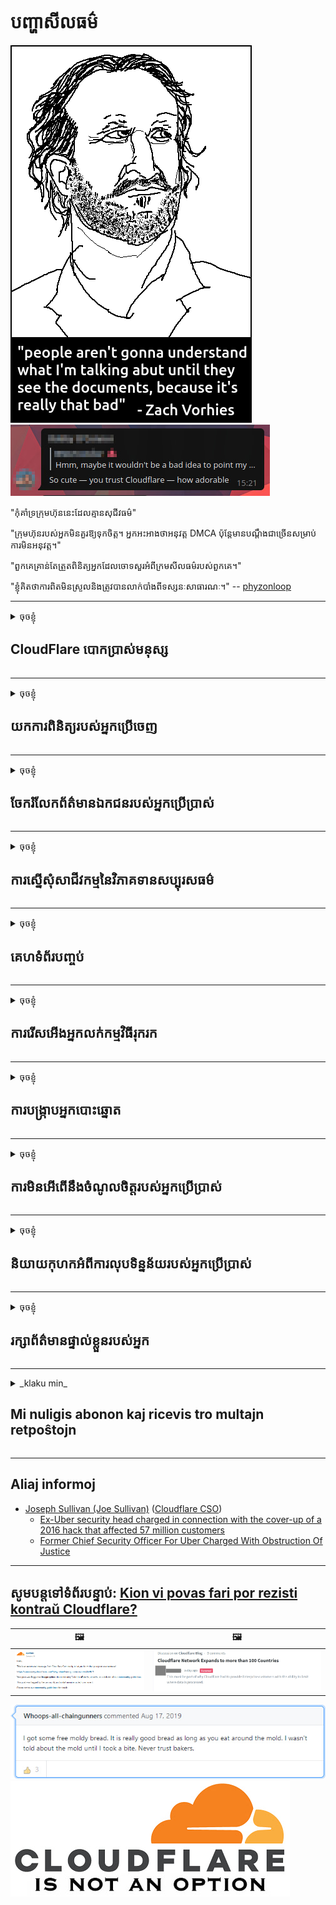 # បញ្ហា​សីលធម៌

![](../image/itsreallythatbad.jpg)
![](../image/telegram/c81238387627b4bfd3dcd60f56d41626.jpg)

"កុំគាំទ្រក្រុមហ៊ុននេះដែលគ្មានសុជីវធម៌"

"ក្រុមហ៊ុនរបស់អ្នកមិនគួរឱ្យទុកចិត្ត។ អ្នកអះអាងថាអនុវត្ត DMCA ប៉ុន្តែមានបណ្តឹងជាច្រើនសម្រាប់ការមិនអនុវត្ត។"

"ពួកគេគ្រាន់តែត្រួតពិនិត្យអ្នកដែលចោទសួរអំពីក្រមសីលធម៌របស់ពួកគេ។"

"ខ្ញុំគិតថាការពិតមិនស្រួលនិងត្រូវបានលាក់បាំងពីទស្សនៈសាធារណៈ។"  -- [phyzonloop](https://twitter.com/phyzonloop)


---


<details>
<summary>ចុចខ្ញុំ

## CloudFlare បោកប្រាស់មនុស្ស
</summary>


Cloudflare កំពុងផ្ញើអ៊ីម៉ែលសារឥតបានការទៅកាន់អ្នកប្រើប្រាស់ដែលមិនមែនជាក្លូផូវរ។

- ផ្ញើតែអ៊ីមែលទៅអ្នកជាវដែលបានជ្រើសរើស
- នៅពេលអ្នកប្រើប្រាស់និយាយថា "បញ្ឈប់" បន្ទាប់មកឈប់ផ្ញើអ៊ីមែល

វាសាមញ្ញណាស់។ ប៉ុន្តែ Cloudflare មិនខ្វល់ទេ។
Cloudflare បាននិយាយថាការប្រើប្រាស់សេវាកម្មរបស់ពួកគេអាចបញ្ឈប់អ្នកផ្ញើសារឥតបានការឬអ្នកវាយប្រហារទាំងអស់។
តើយើងអាចបញ្ឈប់ Cloudflare ដោយមិនធ្វើឱ្យ Cloudflare សកម្មយ៉ាងដូចម្តេច?


| 🖼 | 🖼 |
| --- | --- |
| ![](../image/cfspam01.jpg) | ![](../image/cfspam03.jpg) |
| ![](../image/cfspam02.jpg) | ![](../image/cfspambrittany.jpg)<br>![](../image/cfspamtwtr.jpg) |

</details>

---

<details>
<summary>ចុចខ្ញុំ

## យកការពិនិត្យរបស់អ្នកប្រើចេញ
</summary>


ការពិនិត្យអវិជ្ជមានរបស់ Cloudflare ។
ប្រសិនបើអ្នកប្រកាសអត្ថបទប្រឆាំង Cloudflare នៅលើ Twitter អ្នកមានឱកាសទទួលបានការឆ្លើយតបពីនិយោជិក Cloudflare ជាមួយសារ“ ទេវាមិនមែនទេ” ។
ប្រសិនបើអ្នកបង្ហោះការពិនិត្យអវិជ្ជមានលើគេហទំព័រពិនិត្យណាមួយពួកគេនឹងព្យាយាមត្រួតពិនិត្យវា។


| 🖼 | 🖼 |
| --- | --- |
| ![](../image/cfcenrev_01.jpg)<br>![](../image/cfcenrev_02.jpg) | ![](../image/cfcenrev_03.jpg) |

</details>

---

<details>
<summary>ចុចខ្ញុំ

## ចែករំលែកព័ត៌មានឯកជនរបស់អ្នកប្រើប្រាស់
</summary>


Cloudflare មានបញ្ហាយាយីដ៏ធំ។
Cloudflare ចែករំលែកព័ត៌មានផ្ទាល់ខ្លួនរបស់អ្នកដែលត្អូញត្អែរអំពីគេហទំព័រដែលរៀបចំ។
ពេលខ្លះពួកគេស្នើសុំឱ្យអ្នកផ្តល់អត្តសញ្ញាណប័ណ្ណពិតរបស់អ្នក។
ប្រសិនបើអ្នកមិនចង់ទទួលការយាយីវាយលុកប្តូរវេនគ្នាឬត្រូវសម្លាប់អ្នកនឹងនៅឆ្ងាយពីវេបសាយ Cloudflared ។


| 🖼 | 🖼 |
| --- | --- |
| ![](../image/cfdox_what.jpg) | ![](../image/cfdox_swat.jpg) |
| ![](../image/cfdox_kill.jpg) | ![](../image/cfdox_threat.jpg) |
| ![](../image/cfdox_dox.jpg) | ![](../image/cfdox_ex1.jpg) |
| ![](../image/cfabuseform.jpg) | ![](../image/cfdox_ex2.jpg) |

</details>

---

<details>
<summary>ចុចខ្ញុំ

## ការស្នើសុំសាជីវកម្មនៃវិភាគទានសប្បុរសធម៌
</summary>


CloudFlare កំពុងស្នើសុំវិភាគទានសប្បុរសធម៌។
វាគួរអោយខ្ពើមរអើមណាស់ដែលសាជីវកម្មអាមេរិកាំងនឹងស្នើសុំសប្បុរសធម៌រួមជាមួយអង្គការមិនរកប្រាក់ចំណេញដែលមានបុព្វហេតុល្អ។
ប្រសិនបើអ្នកចូលចិត្តរារាំងមនុស្សឬខ្ជះខ្ជាយពេលវេលារបស់អ្នកដទៃអ្នកប្រហែលជាចង់បញ្ជាទិញភីហ្សាមួយចំនួនសម្រាប់និយោជិក Cloudflare ។


![](../image/cfdonate.jpg)

</details>

---

<details>
<summary>ចុចខ្ញុំ

## គេហទំព័របញ្ចប់
</summary>


តើអ្នកនឹងធ្វើអ្វីប្រសិនបើគេហទំព័ររបស់អ្នកធ្លាក់ចុះភ្លាមៗ?
មានរបាយការណ៍ថា Cloudflare កំពុងលុបចោលការកំណត់របស់អ្នកប្រើប្រាស់ឬបញ្ឈប់សេវាកម្មដោយគ្មានការព្រមានអ្វីទាំងអស់ដោយស្ងាត់ស្ងៀម។
យើងស្នើឱ្យអ្នកស្វែងរកអ្នកផ្តល់សេវាល្អជាង។

![](../image/cftmnt.jpg)

</details>

---

<details>
<summary>ចុចខ្ញុំ

## ការរើសអើងអ្នកលក់កម្មវិធីរុករក
</summary>


CloudFlare ផ្តល់នូវការអនុគ្រោះដល់អ្នកដែលប្រើប្រាស់ Firefox ខណៈពេលដែលផ្តល់ការប្រទូសរ៉ាយចំពោះអ្នកប្រើប្រាស់ដែលមិនមែនជា Tor-Browser លើ Tor ។
អ្នកប្រើតោរបស់អ្នកដែលបដិសេធក្នុងការប្រតិបត្តិសៀវភៅដោយឥតគិតថ្លៃក៏ទទួលការព្យាបាលដោយអរិភាពដែរ។
វិសមភាពក្នុងការចូលប្រើនេះគឺជាការបំពានអព្យាក្រឹតភាពបណ្តាញនិងការរំលោភអំណាច។

![](../image/browdifftbcx.gif)

- ខាងឆ្វេង: Tor Browser, ស្តាំ: Chrome ។ អាសយដ្ឋាន IP ដូចគ្នា។

![](../image/browserdiff.jpg)

- ខាងឆ្វេង: Tor Browser Javascript បានបិទដំណើរការខូឃីបានបើកដំណើរការ
- សិទ្ធិ៖ Chrome Javascript បានបើកដំណើរការខូឃីបានបិទ

![](../image/cfsiryoublocked.jpg)

- QuteBrowser (កម្មវិធីរុករកតូច) ដោយគ្មាន Tor (Clearnet IP)

| ***កម្មវិធីរុករក*** | ***ទទួលបានការព្យាបាល*** |
| --- | --- |
| Tor Browser (បានបើកដំណើរការ Javascript) | ចូលដំណើរការបានអនុញ្ញាត |
| Firefox (បានបើកដំណើរការ Javascript) | ការចូលដំណើរការបានរិចរិល |
| Chromium (បានបើកដំណើរការ Javascript) | ការចូលដំណើរការបានរិចរិល |
| Chromium or Firefox (បានបិទ Javascript) | ដំណើរ​ការ​ត្រូវ​បាន​បដិសេធ |
| Chromium or Firefox (ខូគីបានបិទ) | ដំណើរ​ការ​ត្រូវ​បាន​បដិសេធ |
| QuteBrowser | ដំណើរ​ការ​ត្រូវ​បាន​បដិសេធ |
| lynx | ដំណើរ​ការ​ត្រូវ​បាន​បដិសេធ |
| w3m | ដំណើរ​ការ​ត្រូវ​បាន​បដិសេធ |
| wget | ដំណើរ​ការ​ត្រូវ​បាន​បដិសេធ |


ហេតុអ្វីមិនប្រើប៊ូតុងអូឌីយ៉ូដើម្បីដោះស្រាយបញ្ហាងាយស្រួល?

ត្រូវហើយមានប៊ូតុងអូឌីយ៉ូប៉ុន្តែវាមិនដំណើរការលើ Tor ទេ។
អ្នកនឹងទទួលបានសារនេះនៅពេលអ្នកចុចលើវា:

```
ព្យាយាម​ម្តង​ទៀត​នៅ​ពេលក្រោយ
កុំព្យូទ័រឬបណ្តាញរបស់អ្នកអាចផ្ញើសំណួរដោយស្វ័យប្រវត្តិ។
ដើម្បីការពារអ្នកប្រើប្រាស់របស់យើងយើងមិនអាចដំណើរការសំណើររបស់អ្នកឥឡូវនេះទេ។
សម្រាប់ព័ត៌មានលម្អិតសូមចូលទៅកាន់ទំព័រជំនួយរបស់យើង
```

</details>

---

<details>
<summary>ចុចខ្ញុំ

## ការបង្ក្រាបអ្នកបោះឆ្នោត
</summary>


អ្នកបោះឆ្នោតនៅរដ្ឋអាមេរិកចុះឈ្មោះបោះឆ្នោតនៅទីបំផុតតាមរយៈគេហទំព័ររបស់រដ្ឋលេខាធិការនៅក្នុងរដ្ឋនៃទីលំនៅរបស់ពួកគេ។
ការិយាល័យរដ្ឋលេខាធិការរដ្ឋដែលត្រួតត្រាដោយសាធារណរដ្ឋចូលរួមក្នុងការបង្ក្រាបអ្នកបោះឆ្នោតតាមរយៈការចូលមើលគេហទំព័ររបស់រដ្ឋលេខាធិការតាមរយៈ Cloudflare ។
ការប្រព្រឹត្តអរិភាពរបស់ Cloudflare ចំពោះអ្នកប្រើប្រាស់ Tor ទីតាំង MITM របស់ខ្លួនជាចំណុចកណ្តាលនៃការឃ្លាំមើលជាសកលនិងតួនាទីដែលធ្វើឱ្យអន្តរាយដល់អ្នកធ្វើឱ្យអ្នកបោះឆ្នោតអនាគតស្ទាក់ស្ទើរក្នុងការចុះឈ្មោះ។
សេរីជាពិសេសមាននិន្នាការចាប់យកភាពឯកជន។
ពាក្យសុំចុះឈ្មោះអ្នកបោះឆ្នោតប្រមូលព័ត៌មានរសើបអំពីទំនោរនយោបាយរបស់អ្នកបោះឆ្នោតអាស័យដ្ឋានរូបវន្តបុគ្គលលេខសន្តិសុខសង្គមនិងថ្ងៃខែឆ្នាំកំណើត។
រដ្ឋភាគច្រើនធ្វើតែផ្នែកតូចៗនៃព័ត៌មាននោះជាសាធារណៈប៉ុន្តែ Cloudflare មើលឃើញព័ត៌មានទាំងអស់នោះនៅពេលនរណាម្នាក់ចុះឈ្មោះបោះឆ្នោត។

សូមកត់សម្គាល់ថាការចុះឈ្មោះក្រដាសមិនជៀសផុតពី Cloudflare ទេពីព្រោះលេខាធិការរបស់បុគ្គលិកទិន្នន័យបុគ្គលិករដ្ឋទំនងជានឹងប្រើគេហទំព័រ Cloudflare ដើម្បីបញ្ចូលទិន្នន័យ។

| 🖼 | 🖼 |
| --- | --- |
| ![](../image/cfvotm_01.jpg) | ![](../image/cfvotm_02.jpg) |

- Change.org គឺជាគេហទំព័រដ៏ល្បីល្បាញមួយសម្រាប់ការប្រមូលសន្លឹកឆ្នោតនិងចាត់វិធានការ។
“ប្រជាជនគ្រប់ទីកន្លែងកំពុងចាប់ផ្តើមយុទ្ធនាការប្រមូលផ្តុំអ្នកគាំទ្រនិងធ្វើការជាមួយអ្នកធ្វើការសម្រេចចិត្តដើម្បីជំរុញដំណោះស្រាយ។”
ជាអកុសលមនុស្សជាច្រើនមិនអាចមើលវេបសាយផ្លាស់ប្តូរវេបសាយទាំងអស់បានទេដោយសារតម្រងហ្លួងហ្វាល។
ពួកគេកំពុងត្រូវបានរារាំងមិនឱ្យចុះហត្ថលេខាលើញត្តិដូច្នេះមិនរាប់បញ្ចូលពួកគេពីដំណើរការប្រជាធិបតេយ្យ។
ការប្រើប្រាស់វេទិកាដែលមិនមានពពកផ្សេងទៀតដូចជា OpenPetition ជួយដោះស្រាយបញ្ហា។

| 🖼 | 🖼 |
| --- | --- |
| ![](../image/changeorgasn.jpg) | ![](../image/changeorgtor.jpg) |

- “ Athenian Project” របស់ Cloudflare ផ្តល់នូវការការពារកម្រិតសហគ្រាសដោយឥតគិតថ្លៃដល់គេហទំព័របោះឆ្នោតក្នុងរដ្ឋនិងមូលដ្ឋាន។
ពួកគេបាននិយាយថា“ អ្នកចូលរួមរបស់ពួកគេអាចទទួលបានព័ត៌មានអំពីការបោះឆ្នោតនិងការចុះឈ្មោះបោះឆ្នោត” ប៉ុន្តែនេះគឺជាការកុហកពីព្រោះមនុស្សជាច្រើនមិនអាចរកមើលគេហទំព័របានទាល់តែសោះ។

</details>

---

<details>
<summary>ចុចខ្ញុំ

## ការមិនអើពើនឹងចំណូលចិត្តរបស់អ្នកប្រើប្រាស់
</summary>


ប្រសិនបើអ្នកបដិសេធជ្រើសយកអ្វីមួយអ្នករំពឹងថាអ្នកនឹងមិនទទួលបានអ៊ីមែលអំពីវាទេ។
Cloudflare មិនអើពើនឹងចំណូលចិត្តរបស់អ្នកប្រើប្រាស់និងចែករំលែកទិន្នន័យជាមួយសាជីវកម្មភាគីទីបីដោយគ្មានការយល់ព្រមពីអតិថិជន។
ប្រសិនបើអ្នកកំពុងប្រើគំរោងឥតគិតថ្លៃរបស់ពួកគេពេលខ្លះពួកគេផ្ញើអ៊ីមែលទៅអ្នកដោយស្នើសុំទិញការជាវប្រចាំខែ។

![](../image/cfviopl_tp.jpg)

</details>

---

<details>
<summary>ចុចខ្ញុំ

## និយាយកុហកអំពីការលុបទិន្នន័យរបស់អ្នកប្រើប្រាស់
</summary>


យោងតាមប្លក់របស់អតិថិជនរបស់ Cloudflare កំពុងតែនិយាយកុហកអំពីការលុបគណនី។
សព្វថ្ងៃមានក្រុមហ៊ុនជាច្រើនរក្សាទុកទិន្នន័យរបស់អ្នកបន្ទាប់ពីអ្នកបានបិទឬលុបគណនីរបស់អ្នកចោល។
ក្រុមហ៊ុនល្អភាគច្រើននិយាយអំពីវានៅក្នុងគោលការណ៍ឯកជនភាពរបស់ពួកគេ។
Cloudflare? ទេ

```
2019-08-05 CloudFlare បានផ្ញើការបញ្ជាក់ប្រាប់ខ្ញុំថាពួកគេនឹងលុបគណនីរបស់ខ្ញុំចោល។
2019-10-02 ខ្ញុំបានទទួលអ៊ីមែលពី CloudFlare "ព្រោះខ្ញុំជាអតិថិជន"
```

Cloudflare មិនបានដឹងពីពាក្យ“ ដកចេញ” ទេ។
ប្រសិនបើវាពិតជាត្រូវបានដកចេញហេតុអ្វីបានជាអតីតអតិថិជនរូបនេះទទួលបានអ៊ីមែល?
គាត់ក៏បានលើកឡើងផងដែរថាគោលការណ៍ឯកជនភាពរបស់ Cloudflare មិនបាននិយាយអំពីវាទេ។

```
គោលនយោបាយភាពឯកជនថ្មីរបស់ពួកគេមិនបាននិយាយអំពីការរក្សាទុកទិន្នន័យរយៈពេលមួយឆ្នាំទេ។
```

![](../image/cfviopl_notdel.jpg)

តើអ្នកអាចជឿជាក់លើ Cloudflare យ៉ាងដូចម្តេចប្រសិនបើគោលការណ៍ភាពឯកជនរបស់ពួកគេគឺ LIE?

</details>

---

<details>
<summary>ចុចខ្ញុំ

## រក្សាព័ត៌មានផ្ទាល់ខ្លួនរបស់អ្នក
</summary>


ការលុបគណនី Cloudflare គឺជាកម្រិតពិបាក។

```
ដាក់ស្នើសំបុត្រគាំទ្រដោយប្រើប្រភេទ“ គណនី”
និងស្នើសុំលុបគណនីនៅក្នុងអង្គភាពសារ។
អ្នកមិនត្រូវមានដែនឬកាតឥណទានភ្ជាប់នឹងគណនីរបស់អ្នកមុនពេលស្នើសុំលុបចោល។
```

អ្នកនឹងទទួលបានអ៊ីម៉ែលបញ្ជាក់នេះ។

![](../image/cf_deleteandkeep.jpg)

"យើងបានចាប់ផ្តើមដំណើរការសំណើលុបរបស់អ្នក" ប៉ុន្តែ "យើងនឹងបន្តរក្សាទុកព័ត៌មានផ្ទាល់ខ្លួនរបស់អ្នក" ។

តើអ្នកអាចជឿជាក់លើរឿងនេះទេ?

</details>

---

<details>
<summary>_klaku min_

## Mi nuligis abonon kaj ricevis tro multajn retpoŝtojn
</summary>


La uzanto nuligis sian 'Cloudflare stream' abonon kaj li ricevas retpoŝtajn memorigilojn ĉiutage por rememorigi lin pri nuligita abono.
Ne estas malaprobita butono. Kiel vi ĉesas ĉi tiun frenezon?

![](../image/barrageemailcancelsubscription.jpg)

Cloudflare diris al ĉi tiu uzanto kontakti subtenteamo kaj peti ĉiujn viajn enhavojn forigi.

- [t](https://web.archive.org/web/20210412165334/https://twitter.com/JohnHaldson/status/1381651569247088650)

</details>

---

## Aliaj informoj

- [Joseph Sullivan (Joe Sullivan)](../cloudflare_inc/cloudflare_members.md) ([Cloudflare CSO](https://twitter.com/eastdakota/status/1296522269313785862))
  - [Ex-Uber security head charged in connection with the cover-up of a 2016 hack that affected 57 million customers](https://www.businessinsider.com/uber-data-hack-security-head-joe-sullivan-charged-cover-up-2020-8)
  - [Former Chief Security Officer For Uber Charged With Obstruction Of Justice](https://www.justice.gov/usao-ndca/pr/former-chief-security-officer-uber-charged-obstruction-justice)


---

## សូមបន្តទៅទំព័របន្ទាប់:   [Kion vi povas fari por rezisti kontraŭ Cloudflare?](km.action.md)

|  🖼  |  🖼 |
| --- | --- |
| ![](../image/cfcommunity_ban.jpg) | ![](../image/censor_cloudflare_blogcomment.jpg) |

![](../image/freemoldybread.jpg)
![](../image/cfisnotanoption.jpg)
